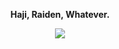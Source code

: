 
<p align="center">
<b> Haji, Raiden, Whatever.</b>
</p>

<p align="center">
  <img src="https://fridaynightfunkin.wiki.gg/images/c/c9/BFCheerPose.gif" />
</p>
